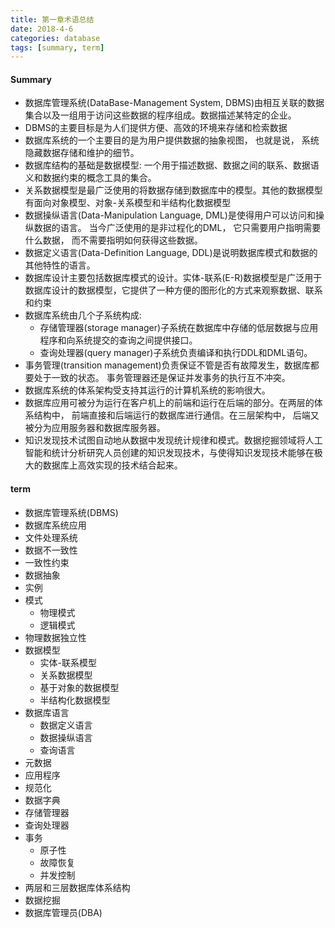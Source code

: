 ```yaml
---
title: 第一章术语总结
date: 2018-4-6
categories: database
tags: [summary, term]
---
```

#### Summary
* 数据库管理系统(DataBase-Management System, DBMS)由相互关联的数据集合以及一组用于访问这些数据的程序组成。数据描述某特定的企业。
* DBMS的主要目标是为人们提供方便、高效的环境来存储和检索数据
* 数据库系统的一个主要目的是为用户提供数据的抽象视图， 也就是说， 系统隐藏数据存储和维护的细节。
* 数据库结构的基础是数据模型: 一个用于描述数据、数据之间的联系、数据语义和数据约束的概念工具的集合。
* 关系数据模型是最广泛使用的将数据存储到数据库中的模型。其他的数据模型有面向对象模型、对象-关系模型和半结构化数据模型
* 数据操纵语言(Data-Manipulation Language, DML)是使得用户可以访问和操纵数据的语言。 当今广泛使用的是非过程化的DML， 它只需要用户指明需要什么数据， 而不需要指明如何获得这些数据。
* 数据定义语言(Data-Definition Language, DDL)是说明数据库模式和数据的其他特性的语言。
* 数据库设计主要包括数据库模式的设计。实体-联系(E-R)数据模型是广泛用于数据库设计的数据模型，它提供了一种方便的图形化的方式来观察数据、联系和约束
* 数据库系统由几个子系统构成: 
    * 存储管理器(storage manager)子系统在数据库中存储的低层数据与应用程序和向系统提交的查询之间提供接口。
    * 查询处理器(query manager)子系统负责编译和执行DDL和DML语句。
* 事务管理(transition management)负责保证不管是否有故障发生，数据库都要处于一致的状态。 事务管理器还是保证并发事务的执行互不冲突。
* 数据库系统的体系架构受支持其运行的计算机系统的影响很大。
* 数据库应用可被分为运行在客户机上的前端和运行在后端的部分。在两层的体系结构中， 前端直接和后端运行的数据库进行通信。在三层架构中， 后端又被分为应用服务器和数据库服务器。
* 知识发现技术试图自动地从数据中发现统计规律和模式。数据挖掘领域将人工智能和统计分析研究人员创建的知识发现技术，与使得知识发现技术能够在极大的数据库上高效实现的技术结合起来。

#### term
* 数据库管理系统(DBMS)
* 数据库系统应用
* 文件处理系统
* 数据不一致性
* 一致性约束
* 数据抽象
* 实例
* 模式
    * 物理模式
    * 逻辑模式
* 物理数据独立性
* 数据模型
    * 实体-联系模型
    * 关系数据模型
    * 基于对象的数据模型
    * 半结构化数据模型
* 数据库语言
    * 数据定义语言
    * 数据操纵语言
    * 查询语言
* 元数据
* 应用程序
* 规范化
* 数据字典
* 存储管理器
* 查询处理器
* 事务
    * 原子性
    * 故障恢复
    * 并发控制
* 两层和三层数据库体系结构
* 数据挖掘
* 数据库管理员(DBA)